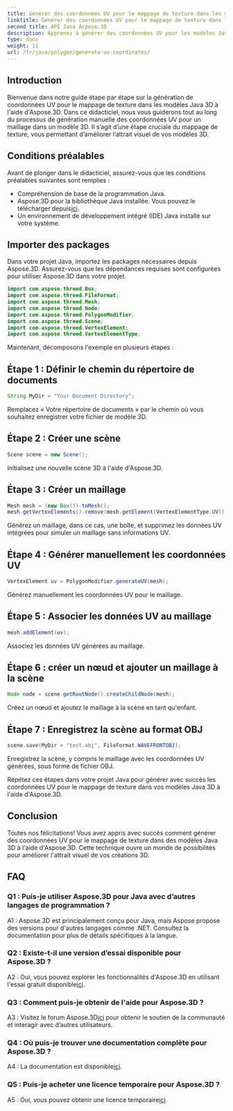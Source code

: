 ```yaml
---
title: Générer des coordonnées UV pour le mappage de texture dans les modèles Java 3D
linktitle: Générer des coordonnées UV pour le mappage de texture dans les modèles Java 3D
second_title: API Java Aspose.3D
description: Apprenez à générer des coordonnées UV pour les modèles Java 3D à l'aide d'Aspose.3D. Améliorez le mappage de texture dans vos projets avec ce guide étape par étape.
type: docs
weight: 11
url: /fr/java/polygon/generate-uv-coordinates/
---
```

## Introduction

Bienvenue dans notre guide étape par étape sur la génération de coordonnées UV pour le mappage de texture dans les modèles Java 3D à l'aide d'Aspose.3D. Dans ce didacticiel, nous vous guiderons tout au long du processus de génération manuelle des coordonnées UV pour un maillage dans un modèle 3D. Il s’agit d’une étape cruciale du mappage de texture, vous permettant d’améliorer l’attrait visuel de vos modèles 3D.

## Conditions préalables

Avant de plonger dans le didacticiel, assurez-vous que les conditions préalables suivantes sont remplies :

- Compréhension de base de la programmation Java.
-  Aspose.3D pour la bibliothèque Java installée. Vous pouvez le télécharger depuis[ici](https://releases.aspose.com/3d/java/).
- Un environnement de développement intégré (IDE) Java installé sur votre système.

## Importer des packages

Dans votre projet Java, importez les packages nécessaires depuis Aspose.3D. Assurez-vous que les dépendances requises sont configurées pour utiliser Aspose.3D dans votre projet.

```java
import com.aspose.threed.Box;
import com.aspose.threed.FileFormat;
import com.aspose.threed.Mesh;
import com.aspose.threed.Node;
import com.aspose.threed.PolygonModifier;
import com.aspose.threed.Scene;
import com.aspose.threed.VertexElement;
import com.aspose.threed.VertexElementType;
```

Maintenant, décomposons l'exemple en plusieurs étapes :

## Étape 1 : Définir le chemin du répertoire de documents

```java
String MyDir = "Your Document Directory";
```

Remplacez « Votre répertoire de documents » par le chemin où vous souhaitez enregistrer votre fichier de modèle 3D.

## Étape 2 : Créer une scène

```java
Scene scene = new Scene();
```

Initialisez une nouvelle scène 3D à l'aide d'Aspose.3D.

## Étape 3 : Créer un maillage

```java
Mesh mesh = (new Box()).toMesh();
mesh.getVertexElements().remove(mesh.getElement(VertexElementType.UV));
```

Générez un maillage, dans ce cas, une boîte, et supprimez les données UV intégrées pour simuler un maillage sans informations UV.

## Étape 4 : Générer manuellement les coordonnées UV

```java
VertexElement uv = PolygonModifier.generateUV(mesh);
```

Générez manuellement les coordonnées UV pour le maillage.

## Étape 5 : Associer les données UV au maillage

```java
mesh.addElement(uv);
```

Associez les données UV générées au maillage.

## Étape 6 : créer un nœud et ajouter un maillage à la scène

```java
Node node = scene.getRootNode().createChildNode(mesh);
```

Créez un nœud et ajoutez le maillage à la scène en tant qu'enfant.

## Étape 7 : Enregistrez la scène au format OBJ

```java
scene.save(MyDir + "test.obj", FileFormat.WAVEFRONTOBJ);
```

Enregistrez la scène, y compris le maillage avec les coordonnées UV générées, sous forme de fichier OBJ.

Répétez ces étapes dans votre projet Java pour générer avec succès les coordonnées UV pour le mappage de texture dans vos modèles Java 3D à l'aide d'Aspose.3D.

## Conclusion

Toutes nos félicitations! Vous avez appris avec succès comment générer des coordonnées UV pour le mappage de texture dans des modèles Java 3D à l'aide d'Aspose.3D. Cette technique ouvre un monde de possibilités pour améliorer l'attrait visuel de vos créations 3D.

## FAQ

### Q1 : Puis-je utiliser Aspose.3D pour Java avec d’autres langages de programmation ?

A1 : Aspose.3D est principalement conçu pour Java, mais Aspose propose des versions pour d'autres langages comme .NET. Consultez la documentation pour plus de détails spécifiques à la langue.

### Q2 : Existe-t-il une version d’essai disponible pour Aspose.3D ?

 A2 : Oui, vous pouvez explorer les fonctionnalités d'Aspose.3D en utilisant l'essai gratuit disponible[ici](https://releases.aspose.com/).

### Q3 : Comment puis-je obtenir de l'aide pour Aspose.3D ?

 A3 : Visitez le forum Aspose.3D[ici](https://forum.aspose.com/c/3d/18) pour obtenir le soutien de la communauté et interagir avec d’autres utilisateurs.

### Q4 : Où puis-je trouver une documentation complète pour Aspose.3D ?

 A4 : La documentation est disponible[ici](https://reference.aspose.com/3d/java/).

### Q5 : Puis-je acheter une licence temporaire pour Aspose.3D ?

 A5 : Oui, vous pouvez obtenir une licence temporaire[ici](https://purchase.aspose.com/temporary-license/).